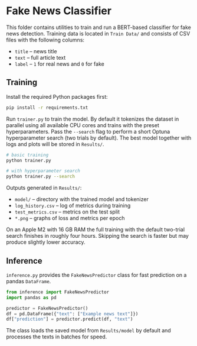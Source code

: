 # Fake News Classifier

This folder contains utilities to train and run a BERT-based classifier for fake news detection. Training data is located in `Train Data/` and consists of CSV files with the following columns:

- `title` – news title
- `text` – full article text
- `label` – `1` for real news and `0` for fake

## Training

Install the required Python packages first:

```bash
pip install -r requirements.txt
```

Run `trainer.py` to train the model. By default it tokenizes the dataset in parallel using all available CPU cores and trains with the preset hyperparameters. Pass the `--search` flag to perform a short Optuna hyperparameter search (two trials by default). The best model together with logs and plots will be stored in `Results/`.

```bash
# basic training
python trainer.py

# with hyperparameter search
python trainer.py --search
```

Outputs generated in `Results/`:

- `model/` – directory with the trained model and tokenizer
- `log_history.csv` – log of metrics during training
- `test_metrics.csv` – metrics on the test split
- `*.png` – graphs of loss and metrics per epoch

On an Apple M2 with 16 GB RAM the full training with the default two-trial search finishes in roughly four hours. Skipping the search is faster but may produce slightly lower accuracy.

## Inference

`inference.py` provides the `FakeNewsPredictor` class for fast prediction on a pandas `DataFrame`.

```python
from inference import FakeNewsPredictor
import pandas as pd

predictor = FakeNewsPredictor()
df = pd.DataFrame({"text": ["Example news text"]})
df["prediction"] = predictor.predict(df, "text")
```

The class loads the saved model from `Results/model` by default and processes the texts in batches for speed.
